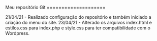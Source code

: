 Meu repositório Git ==================== 

21/04/21 - Realizado configuração do repositório e também iniciado a criação do menu do site.
23/04/21 - Alterado os arquivos index.html e estilos.css para index.php e style.css para ter compatibilidade com o Wordpress.